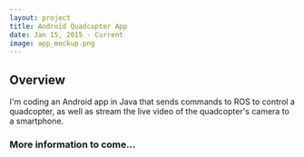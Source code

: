 ```yaml
---
layout: project
title: Android Quadcopter App
date: Jan 15, 2015 - Current
image: app_mockup.png
---
```


## Overview
I'm coding an Android app in Java that sends commands to ROS to control a quadcopter, as well as stream the live video of the quadcopter's camera to a smartphone.

### More information to come...
